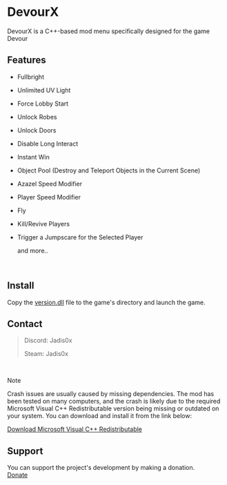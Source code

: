 # DevourX
DevourX is a C++-based mod menu specifically designed for the game Devour

## Features
- Fullbright
- Unlimited UV Light
- Force Lobby Start
- Unlock Robes
- Unlock Doors
- Disable Long Interact
- Instant Win
- Object Pool (Destroy and Teleport Objects in the Current Scene)
- Azazel Speed Modifier
- Player Speed Modifier
- Fly
- Kill/Revive Players
- Trigger a Jumpscare for the Selected Player

  and more..

  <br>

## Install
Copy the [version.dll](https://github.com/jadis0x/DevourX/releases) file to the game's directory and launch the game.


## Contact
> Discord: Jadis0x
>
> 
> Steam: Jadis0x

<br>

> [!NOTE]  
> Crash issues are usually caused by missing dependencies. The mod has been tested on many computers, and the crash is likely due to the required Microsoft Visual C++ Redistributable version being missing or outdated on your system. You can download and install it from the link below:
> 
> [Download Microsoft Visual C++ Redistributable](https://www.techpowerup.com/download/visual-c-redistributable-runtime-package-all-in-one/)



## Support
You can support the project's development by making a donation.<br>
[Donate](https://buymeacoffee.com/jadis0x)
